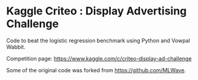 Kaggle Criteo : Display Advertising Challenge
=============
Code to beat the logistic regression benchmark using Python and Vowpal Wabbit.

Competition page: https://www.kaggle.com/c/criteo-display-ad-challenge

Some of the original code was forked from https://github.com/MLWave.
